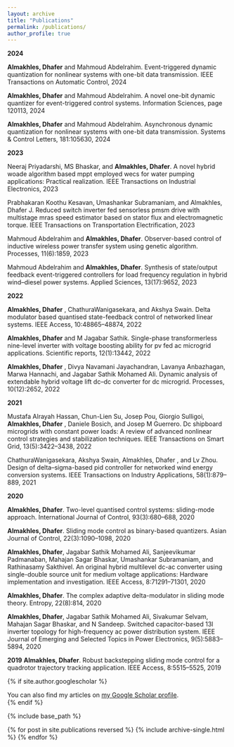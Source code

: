 ```yaml
---
layout: archive
title: "Publications"
permalink: /publications/
author_profile: true
---
```


**2024**

**Almakhles, Dhafer** and Mahmoud Abdelrahim. Event-triggered dynamic quantization for nonlinear systems with one-bit data transmission. IEEE Transactions on Automatic Control, 2024

**Almakhles, Dhafer** and Mahmoud Abdelrahim. A novel one-bit dynamic quantizer for event-triggered control systems. Information Sciences, page 120113, 2024

**Almakhles, Dhafer** and Mahmoud Abdelrahim. Asynchronous dynamic quantization for nonlinear systems with one-bit data transmission. Systems & Control Letters, 181:105630, 2024

**2023**

Neeraj Priyadarshi, MS Bhaskar, and **Almakhles, Dhafer**. A novel hybrid woade algorithm based mppt employed wecs for water pumping applications: Practical realization. IEEE Transactions on Industrial
Electronics, 2023

Prabhakaran Koothu Kesavan, Umashankar Subramaniam, and Almakhles, Dhafer J. Reduced switch inverter fed sensorless pmsm drive with multistage mras speed estimator based on stator flux and electromagnetic torque. IEEE Transactions on Transportation Electrification, 2023

Mahmoud Abdelrahim and **Almakhles, Dhafer**. Observer-based control of inductive wireless power transfer system using genetic algorithm. Processes, 11(6):1859, 2023

Mahmoud Abdelrahim and **Almakhles, Dhafer**. Synthesis of state/output feedback event-triggered controllers for load frequency regulation in hybrid wind–diesel power systems.
Applied Sciences, 13(17):9652, 2023

**2022**

**Almakhles, Dhafer** , ChathuraWanigasekara, and Akshya Swain. Delta modulator based quantised state-feedback control of networked linear systems. IEEE Access, 10:48865–48874, 2022

**Almakhles, Dhafer** and M Jagabar Sathik. Single-phase transformerless nine-level inverter with voltage boosting ability for pv fed ac microgrid applications. Scientific reports, 12(1):13442, 2022

**Almakhles, Dhafer** , Divya Navamani Jayachandran, Lavanya Anbazhagan, Marwa Hannachi, and Jagabar Sathik Mohamed Ali. Dynamic analysis of extendable hybrid voltage lift dc–dc converter for dc microgrid. Processes, 10(12):2652, 2022

**2021**

Mustafa Alrayah Hassan, Chun-Lien Su, Josep Pou, Giorgio Sulligoi, **Almakhles, Dhafer** , Daniele Bosich, and Josep M Guerrero. Dc shipboard microgrids with constant power loads: A review of advanced nonlinear control strategies and stabilization techniques. IEEE Transactions on Smart Grid, 13(5):3422–3438, 2022

ChathuraWanigasekara, Akshya Swain, Almakhles, Dhafer , and Lv Zhou. Design of delta–sigma-based pid controller for networked wind energy conversion systems. IEEE Transactions on Industry Applications, 58(1):879–889, 2021

**2020**

**Almakhles, Dhafer**. Two-level quantised control systems: sliding-mode approach. International Journal of Control, 93(3):680–688, 2020

**Almakhles, Dhafer**. Sliding mode control as binary-based quantizers. Asian Journal of Control, 22(3):1090–1098, 2020

**Almakhles, Dhafer**, Jagabar Sathik Mohamed Ali, Sanjeevikumar Padmanaban, Mahajan Sagar Bhaskar, Umashankar Subramaniam, and Rathinasamy Sakthivel. An original hybrid multilevel dc-ac converter using single-double source unit for medium voltage applications: Hardware implementation and investigation. IEEE Access, 8:71291–71301, 2020

**Almakhles, Dhafer**. The complex adaptive delta-modulator in sliding mode theory. Entropy, 22(8):814, 2020

**Almakhles, Dhafer**, Jagabar Sathik Mohamed Ali, Sivakumar Selvam, Mahajan Sagar Bhaskar, and N Sandeep. Switched capacitor-based 13l inverter topology for high-frequency ac power distribution system. IEEE Journal of Emerging and Selected Topics in Power Electronics, 9(5):5883–5894, 2020

**2019**
**Almakhles, Dhafer**. Robust backstepping sliding mode control for a quadrotor trajectory tracking application. IEEE Access, 8:5515–5525, 2019

{% if site.author.googlescholar %}
  <div class="wordwrap">You can also find my articles on <a href="{{site.author.googlescholar}}">my Google Scholar profile</a>.</div>
{% endif %}

{% include base_path %}

{% for post in site.publications reversed %}
  {% include archive-single.html %}
{% endfor %}

